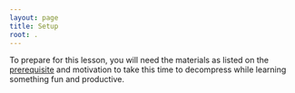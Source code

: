 ```yaml
---
layout: page
title: Setup
root: .
---
```


To prepare for this lesson, you will need the materials as listed on the [prerequisite](_episodes/01-prerequisities) and motivation to take this time to decompress while learning something fun and productive.
